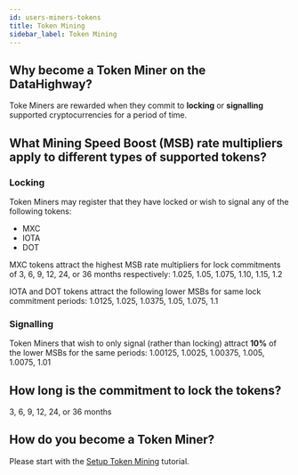 ```yaml
---
id: users-miners-tokens
title: Token Mining
sidebar_label: Token Mining
---
```


## Why become a Token Miner on the DataHighway?

Toke Miners are rewarded when they commit to **locking** or **signalling** supported cryptocurrencies for a period of time.

## What Mining Speed Boost (MSB) rate multipliers apply to different types of supported tokens?

### Locking

Token Miners may register that they have locked or wish to signal any of the following tokens:
* MXC
* IOTA
* DOT

MXC tokens attract the highest MSB rate multipliers for lock commitments of 3, 6, 9, 12, 24, or 36 months respectively: 1.025, 1.05, 1.075, 1.10, 1.15, 1.2

IOTA and DOT tokens attract the following lower MSBs for same lock commitment periods: 1.0125, 1.025, 1.0375, 1.05, 1.075, 1.1

### Signalling

Token Miners that wish to only signal (rather than locking) attract **10%** of the lower MSBs for the same periods: 1.00125, 1.0025, 1.00375, 1.005, 1.0075, 1.01

## How long is the commitment to lock the tokens?

3, 6, 9, 12, 24, or 36 months

## How do you become a Token Miner?

Please start with the [Setup Token Mining](tutorials/tutorials-mining-tokens-setup.md) tutorial.
